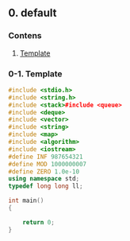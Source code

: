 ## 0. default

### Contens

1. [Template](https://github.com/Eucha09/Algorithm-Note/tree/main/default#0-1-template)

### 0-1. Template

```cpp
#include <stdio.h>
#include <string.h>
#include <stack>#include <queue>
#include <deque>
#include <vector>
#include <string>
#include <map>
#include <algorithm>
#include <iostream>
#define INF 987654321
#define MOD 1000000007
#define ZERO 1.0e-10
using namespace std;
typedef long long ll;

int main()
{

	return 0;
}
```
